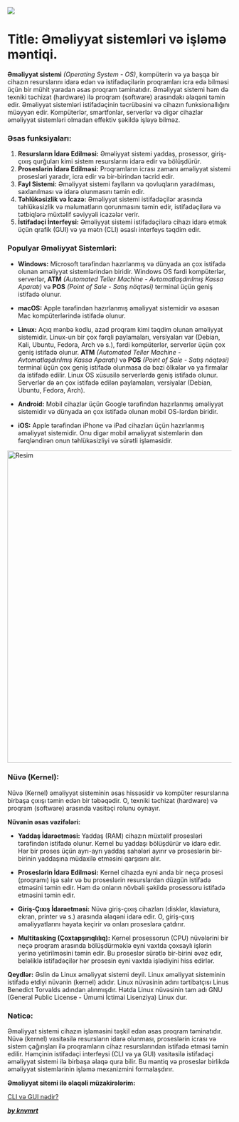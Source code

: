 ![](https://i.imgur.com/w9XDIsc.png)

# Title: Əməliyyat sistemləri və işləmə məntiqi.


**Əməliyyat sistemi** _(Operating System - OS)_, kompüterin və ya başqa bir cihazın resurslarını idarə edən və istifadəçilərin proqramları icra edə bilməsi üçün bir mühit yaradan əsas proqram təminatıdır. Əməliyyat sistemi həm də texniki təchizat (hardware) ilə proqram (software) arasındakı əlaqəni təmin edir. Əməliyyat sistemləri istifadəçinin təcrübəsini və cihazın funksionallığını müəyyən edir. Kompüterlər, smartfonlar, serverlər və digər cihazlar əməliyyat sistemləri olmadan effektiv şəkildə işləyə bilməz.

### Əsas funksiyaları:

1. **Resursların İdarə Edilməsi:** Əməliyyat sistemi yaddaş, prosessor, giriş-çıxış qurğuları kimi sistem resurslarını idarə edir və bölüşdürür.
2. **Proseslərin İdarə Edilməsi:** Proqramların icrası zamanı əməliyyat sistemi prosesləri yaradır, icra edir və bir-birindən təcrid edir.
3. **Fayl Sistemi:** Əməliyyat sistemi faylların və qovluqların yaradılması, saxlanılması və idarə olunmasını təmin edir.
4. **Təhlükəsizlik və İcazə:** Əməliyyat sistemi istifadəçilər arasında təhlükəsizlik və məlumatların qorunmasını təmin edir, istifadəçilərə və tətbiqlərə müxtəlif səviyyəli icazələr verir.
5. **İstifadəçi İnterfeysi:** Əməliyyat sistemi istifadəçilərə cihazı idarə etmək üçün qrafik (GUI) və ya mətn (CLI) əsaslı interfeys təqdim edir.

### Populyar Əməliyyat Sistemləri:

- **Windows:** Microsoft tərəfindən hazırlanmış və dünyada ən çox istifadə olunan əməliyyat sistemlərindən biridir. Windows OS fərdi kompüterlər, serverlər, **ATM** _(Automated Teller Machine - Avtomatlaşdırılmış Kassa Aparatı)_ və **POS** _(Point of Sale - Satış nöqtəsi)_ terminal üçün geniş istifadə olunur.

- **macOS:** Apple tərəfindən hazırlanmış əməliyyat sistemidir və əsasən Mac kompüterlərində istifadə olunur.

- **Linux:** Açıq mənbə kodlu, azad proqram kimi təqdim olunan əməliyyat sistemidir. Linux-un bir çox fərqli paylamaları, versiyaları var (Debian, Kali, Ubuntu, Fedora, Arch və s.), fərdi kompüterlər, serverlər üçün çox geniş istifadə olunur. **ATM** _(Automated Teller Machine - Avtomatlaşdırılmış Kassa Aparatı)_ və **POS** _(Point of Sale - Satış nöqtəsi)_ terminal üçün çox geniş istifadə olunmasa də bəzi ölkələr və ya firmalar da istifadə edilir. Linux OS xüsusilə serverlərdə geniş istifadə olunur. Serverlər də ən çox istifadə edilən paylamaları, versiyalar (Debian, Ubuntu, Fedora, Arch).

- **Android:** Mobil cihazlar üçün Google tərəfindən hazırlanmış əməliyyat sistemidir və dünyada ən çox istifadə olunan mobil OS-lərdən biridir.

- **iOS:** Apple tərəfindən iPhone və iPad cihazları üçün hazırlanmış əməliyyat sistemidir. Onu digər mobil əməliyyat sistemlərin dən fərqləndirən onun təhlükəsizliyi və sürətli işləməsidir.

<img src="https://i.imgur.com/lSAQrb5.png" alt="Resim" width="700"/>

### Nüvə (Kernel):

Nüvə (Kernel) əməliyyat sisteminin əsas hissəsidir və kompüter resurslarına birbaşa çıxışı təmin edən bir təbəqədir. O, texniki təchizat (hardware) və proqram (software) arasında vasitəçi rolunu oynayır.

**Nüvənin əsas vəzifələri:**

- **Yaddaş İdarəetməsi:** Yaddaş (RAM) cihazın müxtəlif prosesləri tərəfindən istifadə olunur. Kernel bu yaddaşı bölüşdürür və idarə edir. Hər bir proses üçün ayrı-ayrı yaddaş sahələri ayırır və proseslərin bir-birinin yaddaşına müdaxilə etməsini qarşısını alır.

- **Proseslərin İdarə Edilməsi:** Kernel cihazda eyni anda bir neçə prosesi (proqramı) işə salır və bu proseslərin resurslardan düzgün istifadə etməsini təmin edir. Həm də onların növbəli şəkildə prosessoru istifadə etməsini təmin edir.

- **Giriş-Çıxış İdarəetməsi:** Nüvə giriş-çıxış cihazları (disklər, klaviatura, ekran, printer və s.) arasında əlaqəni idarə edir. O, giriş-çıxış əməliyyatlarını həyata keçirir və onları proseslərə çatdırır.

- **Multitasking (Çoxtapşırıqlılıq):** Kernel prosessorun (CPU) nüvələrini bir neçə proqram arasında bölüşdürməklə eyni vaxtda çoxsaylı işlərin yerinə yetirilməsini təmin edir. Bu proseslər sürətlə bir-birini əvəz edir, beləliklə istifadəçilər hər prosesin eyni vaxtda işlədiyini hiss edirlər.

**Qeydlər:** Əslin də Linux əməliyyat sistemi deyil. Linux əməliyyat sisteminin istifadə etdiyi nüvənin (kernel) adıdır. Linux nüvəsinin adını tərtibatçısı Linus Benedict Torvalds adından alınmışdır. Hətda Linux nüvəsinin tam adı GNU (General Public License - Ümumi İctimai Lisenziya) Linux dur.

### Nəticə:

Əməliyyat sistemi cihazın işləməsini təşkil edən əsas proqram təminatıdır. Nüvə (kernel) vasitəsilə resursların idarə olunması, proseslərin icrası və sistem çağırışları ilə proqramların cihaz resurslarından istifadə etməsi təmin edilir. Həmçinin istifadəçi interfeysi (CLI və ya GUI) vasitəsilə istifadəçi əməliyyat sistemi ilə birbaşa əlaqə qura bilir. Bu məntiq və proseslər birlikdə əməliyyat sistemlərinin işləmə mexanizmini formalaşdırır.

**Əməliyyat sitemi ilə əlaqəli müzakirələrim:**

[CLI və GUI nədir?](https://turancyberteam.org/d/140-cli-v%C9%99-gui-n%C9%99dir)

[**_by knvmrt_**](https://github.com/knvmrt)
